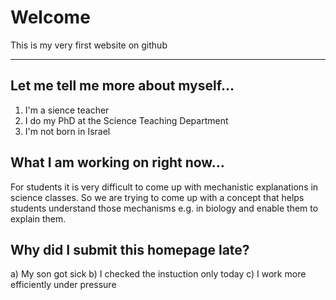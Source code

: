 # Welcome
This is my very first website on github

---

## Let me tell me more about myself...

  1. I'm a sience teacher
  2. I do my PhD at the Science Teaching Department
  3. I'm not born in Israel

## What I am working on right now...

For students it is very difficult to come up with mechanistic explanations in science classes. So we are trying to come up with a concept that helps students understand those mechanisms e.g. in biology and enable them to explain them.

## Why did I submit this homepage late?

a) My son got sick
b) I checked the instuction only today
c) I work more efficiently under pressure

